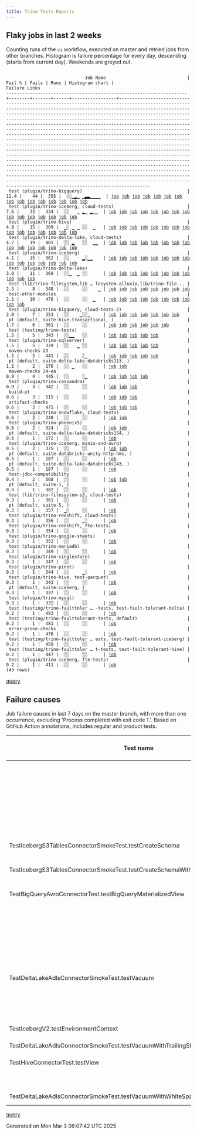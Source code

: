 ```yaml
---
title: Trino Tests Reports
---
```


## Flaky jobs in last 2 weeks

Counting runs of the `ci` workflow, executed on master and retried jobs from other branches.
Histogram is failure percentage for every day, descending (starts from current day).
Weekends are greyed out.
<pre><code>
                              Job Name                               | Fail % | Fails | Runs | Histogram chart |                                                                                                                                                                                                                                                                                                                                                                                                                                                                                                                                                                                                                  Failure Links                                                                                                                                                                                                                                                                                                                                                                                                                                                                                                                                                                                                                   
---------------------------------------------------------------------+--------+-------+------+-----------------+--------------------------------------------------------------------------------------------------------------------------------------------------------------------------------------------------------------------------------------------------------------------------------------------------------------------------------------------------------------------------------------------------------------------------------------------------------------------------------------------------------------------------------------------------------------------------------------------------------------------------------------------------------------------------------------------------------------------------------------------------------------------------------------------------------------------------------------------------------------------------------------------------------------------------------------------------------------------------------------------------------------------------------------------------------------------------------------------------------------------------------------------------------------------------------------------------------------------------------------------------
 test (plugin/trino-bigquery)                                        |   12.4 |    44 |  355 |  ░░▁▂▁ ▁▃▃▁▁▁▁  | <a href="https://github.com/trinodb/trino/actions/runs/13581267152/job/37967654448">job</a> <a href="https://github.com/trinodb/trino/actions/runs/13593854600/job/38006252860">job</a> <a href="https://github.com/trinodb/trino/actions/runs/13564593337/job/37914795586">job</a> <a href="https://github.com/trinodb/trino/actions/runs/13570231956/job/37933236544">job</a> <a href="https://github.com/trinodb/trino/actions/runs/13570231956/job/37933236544">job</a> <a href="https://github.com/trinodb/trino/actions/runs/13576076790/job/37952563664">job</a> <a href="https://github.com/trinodb/trino/actions/runs/13577774218/job/37957863427">job</a> <a href="https://github.com/trinodb/trino/actions/runs/13538671622/job/37834889185">job</a> <a href="https://github.com/trinodb/trino/actions/runs/13538671622/job/37834889185">job</a> <a href="https://github.com/trinodb/trino/actions/runs/13538671622/job/37838585620">job</a> <a href="https://github.com/trinodb/trino/actions/runs/13538671622/job/37838585620">job</a> <a href="https://github.com/trinodb/trino/actions/runs/13542055080/job/37845194144">job</a> <a href="https://github.com/trinodb/trino/actions/runs/13530186452/job/37810366627">job</a> <a href="https://github.com/trinodb/trino/actions/runs/13531837181/job/37815700006">job</a> <a href="https://github.com/trinodb/trino/actions/runs/13494103692/job/37697527589">job</a>  
 test (plugin/trino-iceberg, cloud-tests)                            |    7.6 |    33 |  434 |  ░░   ▁ ▂▁ ▂▁▁  | <a href="https://github.com/trinodb/trino/actions/runs/13583793269/job/37974426537">job</a> <a href="https://github.com/trinodb/trino/actions/runs/13558369100/job/37896981031">job</a> <a href="https://github.com/trinodb/trino/actions/runs/13519554902/job/37775642817">job</a> <a href="https://github.com/trinodb/trino/actions/runs/13524304049/job/37790946852">job</a> <a href="https://github.com/trinodb/trino/actions/runs/13524304049/job/37796013985">job</a> <a href="https://github.com/trinodb/trino/actions/runs/13529906694/job/37809454975">job</a> <a href="https://github.com/trinodb/trino/actions/runs/13530186452/job/37810376449">job</a> <a href="https://github.com/trinodb/trino/actions/runs/13491020912/job/37689192922">job</a> <a href="https://github.com/trinodb/trino/actions/runs/13486194431/job/37677646138">job</a> <a href="https://github.com/trinodb/trino/actions/runs/13488031960/job/37681766186">job</a> <a href="https://github.com/trinodb/trino/actions/runs/13488031960/job/37681766186">job</a> <a href="https://github.com/trinodb/trino/actions/runs/13473575638/job/37650032088">job</a> <a href="https://github.com/trinodb/trino/actions/runs/13426635864/job/37510739557">job</a> <a href="https://github.com/trinodb/trino/actions/runs/13427851522/job/37514081000">job</a> <a href="https://github.com/trinodb/trino/actions/runs/13431158517/job/37523247725">job</a>  
 test (plugin/trino-hive)                                            |    4.9 |    15 |  309 |  ▁░ ▁ ▁ ░░  ▁   | <a href="https://github.com/trinodb/trino/actions/runs/13612190011/job/38050802931">job</a> <a href="https://github.com/trinodb/trino/actions/runs/13565340449/job/37917124915">job</a> <a href="https://github.com/trinodb/trino/actions/runs/13565340449/job/37917124915">job</a> <a href="https://github.com/trinodb/trino/actions/runs/13572109227/job/37939598843">job</a> <a href="https://github.com/trinodb/trino/actions/runs/13543380494/job/37849384026">job</a> <a href="https://github.com/trinodb/trino/actions/runs/13546263314/job/37858617724">job</a> <a href="https://github.com/trinodb/trino/actions/runs/13519905598/job/37776734922">job</a> <a href="https://github.com/trinodb/trino/actions/runs/13519905598/job/37776734922">job</a> <a href="https://github.com/trinodb/trino/actions/runs/13524304049/job/37790943823">job</a> <a href="https://github.com/trinodb/trino/actions/runs/13440517407/job/37553610205">job</a> <a href="https://github.com/trinodb/trino/actions/runs/13411478353/job/37462544821">job</a> <a href="https://github.com/trinodb/trino/actions/runs/13413525979/job/37468932955">job</a> <a href="https://github.com/trinodb/trino/actions/runs/13419663401/job/37489088816">job</a> <a href="https://github.com/trinodb/trino/actions/runs/13362862750/job/37315441961">job</a> <a href="https://github.com/trinodb/trino/actions/runs/13362862750/job/37315441961">job</a>  
 test (plugin/trino-delta-lake, cloud-tests)                         |    4.7 |    19 |  401 |  ░░ ▂   ░░  ▁▁  | <a href="https://github.com/trinodb/trino/actions/runs/13558377120/job/37896997731">job</a> <a href="https://github.com/trinodb/trino/actions/runs/13564593337/job/37914801466">job</a> <a href="https://github.com/trinodb/trino/actions/runs/13565340449/job/37917122588">job</a> <a href="https://github.com/trinodb/trino/actions/runs/13565340449/job/37917122588">job</a> <a href="https://github.com/trinodb/trino/actions/runs/13569631502/job/37931133181">job</a> <a href="https://github.com/trinodb/trino/actions/runs/13535472637/job/37826278945">job</a> <a href="https://github.com/trinodb/trino/actions/runs/13549751375/job/37870295972">job</a> <a href="https://github.com/trinodb/trino/actions/runs/13413065848/job/37467430134">job</a> <a href="https://github.com/trinodb/trino/actions/runs/13417030433/job/37480398855">job</a> <a href="https://github.com/trinodb/trino/actions/runs/13380967817/job/37369402145">job</a> <a href="https://github.com/trinodb/trino/actions/runs/13381035488/job/37369564099">job</a> <a href="https://github.com/trinodb/trino/actions/runs/13381852965/job/37371678427">job</a> <a href="https://github.com/trinodb/trino/actions/runs/13399787262/job/37427672501">job</a> <a href="https://github.com/trinodb/trino/actions/runs/13376131531/job/37355768412">job</a> <a href="https://github.com/trinodb/trino/actions/runs/13376131531/job/37355768412">job</a>  
 test (plugin/trino-iceberg)                                         |    4.1 |    15 |  362 |  ░░     ▂░▁▁    | <a href="https://github.com/trinodb/trino/actions/runs/13583793269/job/37974426212">job</a> <a href="https://github.com/trinodb/trino/actions/runs/13577774218/job/37957872288">job</a> <a href="https://github.com/trinodb/trino/actions/runs/13524304049/job/37790946214">job</a> <a href="https://github.com/trinodb/trino/actions/runs/13529906694/job/37809454582">job</a> <a href="https://github.com/trinodb/trino/actions/runs/13481800339/job/37667945356">job</a> <a href="https://github.com/trinodb/trino/actions/runs/13488031960/job/37681766133">job</a> <a href="https://github.com/trinodb/trino/actions/runs/13488031960/job/37681766133">job</a> <a href="https://github.com/trinodb/trino/actions/runs/13455385381/job/37598521191">job</a> <a href="https://github.com/trinodb/trino/actions/runs/13455385381/job/37598521191">job</a> <a href="https://github.com/trinodb/trino/actions/runs/13426427725/job/37510177428">job</a> <a href="https://github.com/trinodb/trino/actions/runs/13431529794/job/37524400342">job</a> <a href="https://github.com/trinodb/trino/actions/runs/13383996388/job/37377381267">job</a> <a href="https://github.com/trinodb/trino/actions/runs/13383996388/job/37377381267">job</a> <a href="https://github.com/trinodb/trino/actions/runs/13376131531/job/37355773787">job</a> <a href="https://github.com/trinodb/trino/actions/runs/13376131531/job/37355773787">job</a>  
 test (plugin/trino-delta-lake)                                      |    3.0 |    11 |  369 |  ░░▁  ▁ ░░      | <a href="https://github.com/trinodb/trino/actions/runs/13593458360/job/38004946843">job</a> <a href="https://github.com/trinodb/trino/actions/runs/13593458360/job/38004946843">job</a> <a href="https://github.com/trinodb/trino/actions/runs/13564593337/job/37914800991">job</a> <a href="https://github.com/trinodb/trino/actions/runs/13524167209/job/37790664713">job</a> <a href="https://github.com/trinodb/trino/actions/runs/13524167209/job/37790664713">job</a> <a href="https://github.com/trinodb/trino/actions/runs/13524167209/job/37796896946">job</a> <a href="https://github.com/trinodb/trino/actions/runs/13524167209/job/37796896946">job</a> <a href="https://github.com/trinodb/trino/actions/runs/13530186452/job/37810371039">job</a> <a href="https://github.com/trinodb/trino/actions/runs/13419663401/job/37489085220">job</a> <a href="https://github.com/trinodb/trino/actions/runs/13371803014/job/37341854603">job</a> <a href="https://github.com/trinodb/trino/actions/runs/13371803014/job/37341854603">job</a>                                                                                                                                                                                                                                                                                                                                  
 test (lib/trino-filesystem,lib … lesystem-alluxio,lib/trino-file... |    2.3 |     8 |  348 |  ░░     ░░    ▁ | <a href="https://github.com/trinodb/trino/actions/runs/13583793269/job/37974415815">job</a> <a href="https://github.com/trinodb/trino/actions/runs/13569631502/job/37931120862">job</a> <a href="https://github.com/trinodb/trino/actions/runs/13528039187/job/37803484093">job</a> <a href="https://github.com/trinodb/trino/actions/runs/13399037319/job/37425192498">job</a> <a href="https://github.com/trinodb/trino/actions/runs/13366421185/job/37325154550">job</a> <a href="https://github.com/trinodb/trino/actions/runs/13366421185/job/37325154550">job</a> <a href="https://github.com/trinodb/trino/actions/runs/13377791036/job/37360644834">job</a> <a href="https://github.com/trinodb/trino/actions/runs/13378289936/job/37362049497">job</a>                                                                                                                                                                                                                                                                                                                                                                                                                                                                                                                                                                                  
 test-other-modules                                                  |    2.1 |    10 |  476 |  ░░     ░░  ▁   | <a href="https://github.com/trinodb/trino/actions/runs/13583793269/job/37974378906">job</a> <a href="https://github.com/trinodb/trino/actions/runs/13411509290/job/37462655858">job</a> <a href="https://github.com/trinodb/trino/actions/runs/13413525979/job/37468854608">job</a> <a href="https://github.com/trinodb/trino/actions/runs/13414746711/job/37472752077">job</a> <a href="https://github.com/trinodb/trino/actions/runs/13416608007/job/37478856980">job</a> <a href="https://github.com/trinodb/trino/actions/runs/13398902213/job/37424650573">job</a> <a href="https://github.com/trinodb/trino/actions/runs/13370453614/job/37337847443">job</a> <a href="https://github.com/trinodb/trino/actions/runs/13376693418/job/37357416742">job</a> <a href="https://github.com/trinodb/trino/actions/runs/13376729394/job/37357444668">job</a> <a href="https://github.com/trinodb/trino/actions/runs/13378289936/job/37362020885">job</a>                                                                                                                                                                                                                                                                                                                                                                                                                  
 test (plugin/trino-bigquery, cloud-tests-2)                         |    2.0 |     7 |  353 |  ░░    ▁░░▁     | <a href="https://github.com/trinodb/trino/actions/runs/13551667870/job/37876575427">job</a> <a href="https://github.com/trinodb/trino/actions/runs/13524304049/job/37790933604">job</a> <a href="https://github.com/trinodb/trino/actions/runs/13494103692/job/37697528322">job</a> <a href="https://github.com/trinodb/trino/actions/runs/13494103692/job/37697528322">job</a> <a href="https://github.com/trinodb/trino/actions/runs/13465657373/job/37630831436">job</a> <a href="https://github.com/trinodb/trino/actions/runs/13367104989/job/37327258524">job</a> <a href="https://github.com/trinodb/trino/actions/runs/13375863979/job/37354925638">job</a>                                                                                                                                                                                                                                                                                                                                                                                                                                                                                                                                                                                                                                                                  
 pt (default, suite-hive-transactional, )                            |    1.7 |     6 |  361 |  ░░     ░░      | <a href="https://github.com/trinodb/trino/actions/runs/13593854600/job/38006693652">job</a> <a href="https://github.com/trinodb/trino/actions/runs/13545236670/job/37855794108">job</a> <a href="https://github.com/trinodb/trino/actions/runs/13545236670/job/37855794108">job</a> <a href="https://github.com/trinodb/trino/actions/runs/13410984174/job/37461503841">job</a> <a href="https://github.com/trinodb/trino/actions/runs/13401341369/job/37433104222">job</a> <a href="https://github.com/trinodb/trino/actions/runs/13401341369/job/37433104222">job</a>                                                                                                                                                                                                                                                                                                                                                                                                                                                                                                                                                                                                                                                                                                                                                  
 test (testing/trino-tests)                                          |    1.5 |     5 |  343 |  ░░▁▁   ░░      | <a href="https://github.com/trinodb/trino/actions/runs/13583793269/job/37974436038">job</a> <a href="https://github.com/trinodb/trino/actions/runs/13585275681/job/37978851956">job</a> <a href="https://github.com/trinodb/trino/actions/runs/13561628870/job/37905801885">job</a> <a href="https://github.com/trinodb/trino/actions/runs/13574423167/job/37947149915">job</a> <a href="https://github.com/trinodb/trino/actions/runs/13574423167/job/37947149915">job</a>                                                                                                                                                                                                                                                                                                                                                                                                                                                                                                                                                                                                                                                                                                                                                                                                                                  
 test (plugin/trino-sqlserver)                                       |    1.5 |     5 |  339 |  ░░   ▁ ░░      | <a href="https://github.com/trinodb/trino/actions/runs/13572109227/job/37939610483">job</a> <a href="https://github.com/trinodb/trino/actions/runs/13516943162/job/37767513331">job</a> <a href="https://github.com/trinodb/trino/actions/runs/13519905598/job/37776744993">job</a> <a href="https://github.com/trinodb/trino/actions/runs/13519905598/job/37776744993">job</a> <a href="https://github.com/trinodb/trino/actions/runs/13431158517/job/37523256701">job</a>                                                                                                                                                                                                                                                                                                                                                                                                                                                                                                                                                                                                                                                                                                                                                                                                                                  
 maven-checks 23                                                     |    1.1 |     5 |  441 |  ░░     ░▁      | <a href="https://github.com/trinodb/trino/actions/runs/13543666106/job/37850211524">job</a> <a href="https://github.com/trinodb/trino/actions/runs/13544266876/job/37852086689">job</a> <a href="https://github.com/trinodb/trino/actions/runs/13476065925/job/37655401381">job</a> <a href="https://github.com/trinodb/trino/actions/runs/13426581530/job/37510542631">job</a> <a href="https://github.com/trinodb/trino/actions/runs/13399787262/job/37427614172">job</a>                                                                                                                                                                                                                                                                                                                                                                                                                                                                                                                                                                                                                                                                                                                                                                                                                                  
 pt (default, suite-delta-lake-databricks113, )                      |    1.1 |     2 |  176 |  ░░ ▁   ░░      | <a href="https://github.com/trinodb/trino/actions/runs/13574423167/job/37947684912">job</a> <a href="https://github.com/trinodb/trino/actions/runs/13574423167/job/37947684912">job</a>                                                                                                                                                                                                                                                                                                                                                                                                                                                                                                                                                                                                                                                                                                                                                                                                                                                                                                                                                                                                                                                                                  
 maven-checks 24-ea                                                  |    0.9 |     4 |  445 |  ░░     ░▁      | <a href="https://github.com/trinodb/trino/actions/runs/13543666106/job/37850211910">job</a> <a href="https://github.com/trinodb/trino/actions/runs/13544266876/job/37852087679">job</a> <a href="https://github.com/trinodb/trino/actions/runs/13476065925/job/37655401464">job</a> <a href="https://github.com/trinodb/trino/actions/runs/13426581530/job/37510542950">job</a>                                                                                                                                                                                                                                                                                                                                                                                                                                                                                                                                                                                                                                                                                                                                                                                                                                                                                                                  
 test (plugin/trino-cassandra)                                       |    0.9 |     3 |  342 |  ░░     ░░      | <a href="https://github.com/trinodb/trino/actions/runs/13539423229/job/37837124571">job</a> <a href="https://github.com/trinodb/trino/actions/runs/13539423229/job/37837124571">job</a> <a href="https://github.com/trinodb/trino/actions/runs/13413065848/job/37467428796">job</a>                                                                                                                                                                                                                                                                                                                                                                                                                                                                                                                                                                                                                                                                                                                                                                                                                                                                                                                                                                                                  
 build-pt                                                            |    0.6 |     3 |  515 |  ░░     ░░      | <a href="https://github.com/trinodb/trino/actions/runs/13583793269/job/37974378089">job</a> <a href="https://github.com/trinodb/trino/actions/runs/13436257631/job/37539132541">job</a> <a href="https://github.com/trinodb/trino/actions/runs/13436257631/job/37539132541">job</a>                                                                                                                                                                                                                                                                                                                                                                                                                                                                                                                                                                                                                                                                                                                                                                                                                                                                                                                                                                                                  
 artifact-checks                                                     |    0.6 |     3 |  475 |  ░░     ░░      | <a href="https://github.com/trinodb/trino/actions/runs/13583793269/job/37974377357">job</a> <a href="https://github.com/trinodb/trino/actions/runs/13540098834/job/37839089310">job</a> <a href="https://github.com/trinodb/trino/actions/runs/13540098834/job/37839089310">job</a>                                                                                                                                                                                                                                                                                                                                                                                                                                                                                                                                                                                                                                                                                                                                                                                                                                                                                                                                                                                                  
 test (plugin/trino-snowflake, cloud-tests)                          |    0.6 |     2 |  348 |  ░░     ░░      | <a href="https://github.com/trinodb/trino/actions/runs/13545168821/job/37854987149">job</a> <a href="https://github.com/trinodb/trino/actions/runs/13545168821/job/37854987149">job</a>                                                                                                                                                                                                                                                                                                                                                                                                                                                                                                                                                                                                                                                                                                                                                                                                                                                                                                                                                                                                                                                                                  
 test (plugin/trino-phoenix5)                                        |    0.6 |     2 |  324 |  ░░     ░░      | <a href="https://github.com/trinodb/trino/actions/runs/13593854600/job/38006267374">job</a> <a href="https://github.com/trinodb/trino/actions/runs/13378289936/job/37362062949">job</a>                                                                                                                                                                                                                                                                                                                                                                                                                                                                                                                                                                                                                                                                                                                                                                                                                                                                                                                                                                                                                                                                                  
 pt (default, suite-delta-lake-databricks154, )                      |    0.6 |     1 |  172 |  ░░     ░░      | <a href="https://github.com/trinodb/trino/actions/runs/13427851522/job/37514337287">job</a>                                                                                                                                                                                                                                                                                                                                                                                                                                                                                                                                                                                                                                                                                                                                                                                                                                                                                                                                                                                                                                                                                                                                                                  
 test (plugin/trino-iceberg, minio-and-avro)                         |    0.5 |     2 |  375 |  ░░     ░░      | <a href="https://github.com/trinodb/trino/actions/runs/13583793269/job/37974427133">job</a> <a href="https://github.com/trinodb/trino/actions/runs/13405837737/job/37445546968">job</a>                                                                                                                                                                                                                                                                                                                                                                                                                                                                                                                                                                                                                                                                                                                                                                                                                                                                                                                                                                                                                                                                                  
 pt (default, suite-databricks-unity-http-hms, )                     |    0.5 |     1 |  187 |  ░░     ░░      | <a href="https://github.com/trinodb/trino/actions/runs/13443269645/job/37563076691">job</a>                                                                                                                                                                                                                                                                                                                                                                                                                                                                                                                                                                                                                                                                                                                                                                                                                                                                                                                                                                                                                                                                                                                                                                  
 pt (default, suite-delta-lake-databricks143, )                      |    0.5 |     1 |  187 |  ░░     ░░      | <a href="https://github.com/trinodb/trino/actions/runs/13381035488/job/37369802424">job</a>                                                                                                                                                                                                                                                                                                                                                                                                                                                                                                                                                                                                                                                                                                                                                                                                                                                                                                                                                                                                                                                                                                                                                                  
 test-jdbc-compatibility                                             |    0.4 |     2 |  508 |  ░░     ░░      | <a href="https://github.com/trinodb/trino/actions/runs/13583793269/job/37974378506">job</a> <a href="https://github.com/trinodb/trino/actions/runs/13426427725/job/37510129698">job</a>                                                                                                                                                                                                                                                                                                                                                                                                                                                                                                                                                                                                                                                                                                                                                                                                                                                                                                                                                                                                                                                                                  
 pt (default, suite-1, )                                             |    0.3 |     1 |  382 |  ░░     ░░      | <a href="https://github.com/trinodb/trino/actions/runs/13431158517/job/37523674144">job</a>                                                                                                                                                                                                                                                                                                                                                                                                                                                                                                                                                                                                                                                                                                                                                                                                                                                                                                                                                                                                                                                                                                                                                                  
 test (lib/trino-filesystem-s3, cloud-tests)                         |    0.3 |     1 |  361 |  ░░     ░░      | <a href="https://github.com/trinodb/trino/actions/runs/13417030433/job/37480388589">job</a>                                                                                                                                                                                                                                                                                                                                                                                                                                                                                                                                                                                                                                                                                                                                                                                                                                                                                                                                                                                                                                                                                                                                                                  
 pt (default, suite-5, )                                             |    0.3 |     1 |  357 |  ▁░     ░░      | <a href="https://github.com/trinodb/trino/actions/runs/13618910110/job/38065769914">job</a>                                                                                                                                                                                                                                                                                                                                                                                                                                                                                                                                                                                                                                                                                                                                                                                                                                                                                                                                                                                                                                                                                                                                                                  
 test (plugin/trino-redshift, cloud-tests)                           |    0.3 |     1 |  356 |  ░░     ▁░      | <a href="https://github.com/trinodb/trino/actions/runs/13486194431/job/37677647791">job</a>                                                                                                                                                                                                                                                                                                                                                                                                                                                                                                                                                                                                                                                                                                                                                                                                                                                                                                                                                                                                                                                                                                                                                                  
 test (plugin/trino-redshift, fte-tests)                             |    0.3 |     1 |  354 |  ░░     ░░      | <a href="https://github.com/trinodb/trino/actions/runs/13589176328/job/37990915910">job</a>                                                                                                                                                                                                                                                                                                                                                                                                                                                                                                                                                                                                                                                                                                                                                                                                                                                                                                                                                                                                                                                                                                                                                                  
 test (plugin/trino-google-sheets)                                   |    0.3 |     1 |  352 |  ░░     ░░      | <a href="https://github.com/trinodb/trino/actions/runs/13551667870/job/37876580252">job</a>                                                                                                                                                                                                                                                                                                                                                                                                                                                                                                                                                                                                                                                                                                                                                                                                                                                                                                                                                                                                                                                                                                                                                                  
 test (plugin/trino-mariadb)                                         |    0.3 |     1 |  349 |  ░░     ░░      | <a href="https://github.com/trinodb/trino/actions/runs/13576076790/job/37952574781">job</a>                                                                                                                                                                                                                                                                                                                                                                                                                                                                                                                                                                                                                                                                                                                                                                                                                                                                                                                                                                                                                                                                                                                                                                  
 test (plugin/trino-singlestore)                                     |    0.3 |     1 |  347 |  ░░     ░░      | <a href="https://github.com/trinodb/trino/actions/runs/13379744880/job/37366135731">job</a>                                                                                                                                                                                                                                                                                                                                                                                                                                                                                                                                                                                                                                                                                                                                                                                                                                                                                                                                                                                                                                                                                                                                                                  
 test (plugin/trino-pinot)                                           |    0.3 |     1 |  344 |  ░░     ▁░      | <a href="https://github.com/trinodb/trino/actions/runs/13486635999/job/37678662975">job</a>                                                                                                                                                                                                                                                                                                                                                                                                                                                                                                                                                                                                                                                                                                                                                                                                                                                                                                                                                                                                                                                                                                                                                                  
 test (plugin/trino-hive, test-parquet)                              |    0.3 |     1 |  343 |  ░░     ░░      | <a href="https://github.com/trinodb/trino/actions/runs/13547556490/job/37862942205">job</a>                                                                                                                                                                                                                                                                                                                                                                                                                                                                                                                                                                                                                                                                                                                                                                                                                                                                                                                                                                                                                                                                                                                                                                  
 pt (default, suite-iceberg, )                                       |    0.3 |     1 |  337 |  ░░     ░░      | <a href="https://github.com/trinodb/trino/actions/runs/13406953208/job/37448823705">job</a>                                                                                                                                                                                                                                                                                                                                                                                                                                                                                                                                                                                                                                                                                                                                                                                                                                                                                                                                                                                                                                                                                                                                                                  
 test (plugin/trino-mysql)                                           |    0.3 |     1 |  332 |  ░░     ░░      | <a href="https://github.com/trinodb/trino/actions/runs/13377791036/job/37360661319">job</a>                                                                                                                                                                                                                                                                                                                                                                                                                                                                                                                                                                                                                                                                                                                                                                                                                                                                                                                                                                                                                                                                                                                                                                  
 test (testing/trino-faulttoler … -tests, test-fault-tolerant-delta) |    0.2 |     1 |  493 |  ░░     ░░      | <a href="https://github.com/trinodb/trino/actions/runs/13583793269/job/37974435031">job</a>                                                                                                                                                                                                                                                                                                                                                                                                                                                                                                                                                                                                                                                                                                                                                                                                                                                                                                                                                                                                                                                                                                                                                                  
 test (testing/trino-faulttolerant-tests, default)                   |    0.2 |     1 |  481 |  ░░     ░░      | <a href="https://github.com/trinodb/trino/actions/runs/13583793269/job/37974434653">job</a>                                                                                                                                                                                                                                                                                                                                                                                                                                                                                                                                                                                                                                                                                                                                                                                                                                                                                                                                                                                                                                                                                                                                                                  
 error-prone-checks                                                  |    0.2 |     1 |  476 |  ░░     ░░      | <a href="https://github.com/trinodb/trino/actions/runs/13583793269/job/37974377096">job</a>                                                                                                                                                                                                                                                                                                                                                                                                                                                                                                                                                                                                                                                                                                                                                                                                                                                                                                                                                                                                                                                                                                                                                                  
 test (testing/trino-faulttoler … ests, test-fault-tolerant-iceberg) |    0.2 |     1 |  458 |  ░░     ░░      | <a href="https://github.com/trinodb/trino/actions/runs/13583793269/job/37974435683">job</a>                                                                                                                                                                                                                                                                                                                                                                                                                                                                                                                                                                                                                                                                                                                                                                                                                                                                                                                                                                                                                                                                                                                                                                  
 test (testing/trino-faulttoler … t-tests, test-fault-tolerant-hive) |    0.2 |     1 |  447 |  ░░     ░░      | <a href="https://github.com/trinodb/trino/actions/runs/13583793269/job/37974435373">job</a>                                                                                                                                                                                                                                                                                                                                                                                                                                                                                                                                                                                                                                                                                                                                                                                                                                                                                                                                                                                                                                                                                                                                                                  
 test (plugin/trino-iceberg, fte-tests)                              |    0.2 |     1 |  411 |  ░░     ░░      | <a href="https://github.com/trinodb/trino/actions/runs/13583793269/job/37974426826">job</a>                                                                                                                                                                                                                                                                                                                                                                                                                                                                                                                                                                                                                                                                                                                                                                                                                                                                                                                                                                                                                                                                                                                                                                  
(43 rows)
</code></pre>
[query](https://github.com/trinodb/reports/blob/019dc0c17d4f2ecef995d954a043bc63796c8895/sql/tests/jobs.sql)

## Failure causes

Job failure causes in last 7 days on the master branch, with more than one occurrence,
excluding 'Process completed with exit code 1.'.
Based on GitHub Action annotations, includes regular and product tests.

| Test name                                                                       | Message                                                                                                                                                                                                     | Test failures | Run failures | % of runs | First seen at           | Last seen at            | Failure Links                                                                                                                                                                                                                                                                                                                                                                                                    |
| ------------------------------------------------------------------------------- | ----------------------------------------------------------------------------------------------------------------------------------------------------------------------------------------------------------- | -------------:| ------------:| ---------:| ----------------------- | ----------------------- | ---------------------------------------------------------------------------------------------------------------------------------------------------------------------------------------------------------------------------------------------------------------------------------------------------------------------------------------------------------------------------------------------------------------- |
|                                                                                 | The operation was canceled.                                                                                                                                                                                 |            30 |            5 |       0.7 | 2025-02-26 08:58:33.000 | 2025-02-28 10:33:12.000 | <a href="https://github.com/trinodb/trino/actions/runs/13539538445/job/37837991795">job</a> <a href="https://github.com/trinodb/trino/actions/runs/13543666106/job/37850777437">job</a> <a href="https://github.com/trinodb/trino/actions/runs/13543666106/job/37850778491">job</a> <a href="https://github.com/trinodb/trino/actions/runs/13543666106/job/37850778981">job</a> <a href="https://github.com/trinodb/trino/actions/runs/13543666106/job/37850779427">job</a>  |
|                                                                                 | Canceling since a higher priority waiting request for 'workflow=ci,\&lt;br/\&gt;                                                                                                                                  |            21 |            3 |       0.4 | 2025-02-26 08:58:33.000 | 2025-02-26 13:15:26.000 | <a href="https://github.com/trinodb/trino/actions/runs/13539538445/job/37837991795">job</a> <a href="https://github.com/trinodb/trino/actions/runs/13543666106/job/37850777437">job</a> <a href="https://github.com/trinodb/trino/actions/runs/13543666106/job/37850778491">job</a> <a href="https://github.com/trinodb/trino/actions/runs/13543666106/job/37850778981">job</a> <a href="https://github.com/trinodb/trino/actions/runs/13543666106/job/37850779427">job</a>  |
|                                                                                 | The run was canceled by @github-actions\[bot\].                                                                                                                                                             |            14 |            1 |       0.1 | 2025-02-26 17:25:45.000 | 2025-02-26 17:26:20.000 | <a href="https://github.com/trinodb/trino/actions/runs/13549723577/job/37870142940">job</a> <a href="https://github.com/trinodb/trino/actions/runs/13549723577/job/37870143304">job</a> <a href="https://github.com/trinodb/trino/actions/runs/13549723577/job/37870143665">job</a> <a href="https://github.com/trinodb/trino/actions/runs/13549723577/job/37870144374">job</a> <a href="https://github.com/trinodb/trino/actions/runs/13549723577/job/37870144727">job</a>  |
| TestIcebergS3TablesConnectorSmokeTest.testCreateSchema                          | Error listing schemas for catalog iceberg: Failed to list namespaces                                                                                                                                        |             8 |            7 |       1.0 | 2025-02-25 11:10:16.000 | 2025-02-27 03:57:45.000 | <a href="https://github.com/trinodb/trino/actions/runs/13519554902/job/37775642817">job</a> <a href="https://github.com/trinodb/trino/actions/runs/13524304049/job/37790946852">job</a> <a href="https://github.com/trinodb/trino/actions/runs/13524304049/job/37796013985">job</a> <a href="https://github.com/trinodb/trino/actions/runs/13529906694/job/37809454975">job</a> <a href="https://github.com/trinodb/trino/actions/runs/13530186452/job/37810376449">job</a>  |
| TestIcebergS3TablesConnectorSmokeTest.testCreateSchemaWithNonLowercaseOwnerName | Error listing schemas for catalog iceberg: Failed to list namespaces                                                                                                                                        |             8 |            7 |       1.0 | 2025-02-25 11:10:16.000 | 2025-02-27 03:57:45.000 | <a href="https://github.com/trinodb/trino/actions/runs/13519554902/job/37775642817">job</a> <a href="https://github.com/trinodb/trino/actions/runs/13524304049/job/37790946852">job</a> <a href="https://github.com/trinodb/trino/actions/runs/13524304049/job/37796013985">job</a> <a href="https://github.com/trinodb/trino/actions/runs/13529906694/job/37809454975">job</a> <a href="https://github.com/trinodb/trino/actions/runs/13530186452/job/37810376449">job</a>  |
| TestBigQueryAvroConnectorTest.testBigQueryMaterializedView                      | No valid spans, queries were executing concurrently                                                                                                                                                         |             6 |            5 |       0.7 | 2025-02-25 20:38:46.000 | 2025-02-27 23:39:26.000 | <a href="https://github.com/trinodb/trino/actions/runs/13530186452/job/37810366627">job</a> <a href="https://github.com/trinodb/trino/actions/runs/13538671622/job/37834889185">job</a> <a href="https://github.com/trinodb/trino/actions/runs/13538671622/job/37838585620">job</a> <a href="https://github.com/trinodb/trino/actions/runs/13564593337/job/37914795586">job</a> <a href="https://github.com/trinodb/trino/actions/runs/13576076790/job/37952563664">job</a>  |
|                                                                                 | Process completed with exit code 127.                                                                                                                                                                       |             5 |            1 |       0.1 | 2025-02-26 17:25:45.000 | 2025-02-26 17:25:49.000 | <a href="https://github.com/trinodb/trino/actions/runs/13549723577/job/37870212460">job</a> <a href="https://github.com/trinodb/trino/actions/runs/13549723577/job/37870213230">job</a> <a href="https://github.com/trinodb/trino/actions/runs/13549723577/job/37870213523">job</a> <a href="https://github.com/trinodb/trino/actions/runs/13549723577/job/37870213951">job</a> <a href="https://github.com/trinodb/trino/actions/runs/13549723577/job/37870214311">job</a>  |
|                                                                                 | Can't find 'action.yml', 'action.yaml' or 'Dockerfile' under '/home/runner/work/trino/trino/.github/actions/process-test-results'. Did you forget to run actions/checkout before running your local action? |             5 |            1 |       0.1 | 2025-02-26 17:25:45.000 | 2025-02-26 17:25:49.000 | <a href="https://github.com/trinodb/trino/actions/runs/13549723577/job/37870212460">job</a> <a href="https://github.com/trinodb/trino/actions/runs/13549723577/job/37870213230">job</a> <a href="https://github.com/trinodb/trino/actions/runs/13549723577/job/37870213523">job</a> <a href="https://github.com/trinodb/trino/actions/runs/13549723577/job/37870213951">job</a> <a href="https://github.com/trinodb/trino/actions/runs/13549723577/job/37870214311">job</a>  |
| TestDeltaLakeAdlsConnectorSmokeTest.testVacuum                                  | expected: \&lt;br/\&gt;                                                                                                                                                                                           |             4 |            4 |       0.6 | 2025-02-26 17:44:05.000 | 2025-02-27 23:39:29.000 | <a href="https://github.com/trinodb/trino/actions/runs/13549751375/job/37870295972">job</a> <a href="https://github.com/trinodb/trino/actions/runs/13569631502/job/37931133181">job</a> <a href="https://github.com/trinodb/trino/actions/runs/13577774218/job/37957869119">job</a> <a href="https://github.com/trinodb/trino/actions/runs/13577779742/job/37957869282">job</a>                                                                                  |
|                                                                                 | LeftCurly: '\{' at column 84 should be on a new line.                                                                                                                                                       |             4 |            2 |       0.3 | 2025-02-26 12:33:18.000 | 2025-02-26 13:07:36.000 | <a href="https://github.com/trinodb/trino/actions/runs/13543666106/job/37850211524">job</a> <a href="https://github.com/trinodb/trino/actions/runs/13543666106/job/37850211910">job</a> <a href="https://github.com/trinodb/trino/actions/runs/13544266876/job/37852086689">job</a> <a href="https://github.com/trinodb/trino/actions/runs/13544266876/job/37852087679">job</a>                                                                                  |
|                                                                                 | WhitespaceAround: '\{' is not preceded with whitespace.                                                                                                                                                     |             4 |            2 |       0.3 | 2025-02-26 12:33:18.000 | 2025-02-26 13:07:36.000 | <a href="https://github.com/trinodb/trino/actions/runs/13543666106/job/37850211524">job</a> <a href="https://github.com/trinodb/trino/actions/runs/13543666106/job/37850211910">job</a> <a href="https://github.com/trinodb/trino/actions/runs/13544266876/job/37852086689">job</a> <a href="https://github.com/trinodb/trino/actions/runs/13544266876/job/37852087679">job</a>                                                                                  |
| TestIcebergV2.testEnvironmentContext                                            | Expecting map:\&lt;br/\&gt;                                                                                                                                                                                       |             3 |            3 |       0.4 | 2025-02-25 15:26:28.000 | 2025-02-27 23:41:52.000 | <a href="https://github.com/trinodb/trino/actions/runs/13524304049/job/37790946214">job</a> <a href="https://github.com/trinodb/trino/actions/runs/13529906694/job/37809454582">job</a> <a href="https://github.com/trinodb/trino/actions/runs/13577774218/job/37957872288">job</a>                                                                                                                                                                  |
| TestDeltaLakeAdlsConnectorSmokeTest.testVacuumWithTrailingSlash                 | expected: \&lt;br/\&gt;                                                                                                                                                                                           |             3 |            3 |       0.4 | 2025-02-26 03:08:44.000 | 2025-02-27 15:46:09.000 | <a href="https://github.com/trinodb/trino/actions/runs/13535472637/job/37826278945">job</a> <a href="https://github.com/trinodb/trino/actions/runs/13564593337/job/37914801466">job</a> <a href="https://github.com/trinodb/trino/actions/runs/13569915752/job/37932099206">job</a>                                                                                                                                                                  |
| TestHiveConnectorTest.testView                                                  | Error listing tables for catalog hive\_timestamp\_nanos: io.trino.spi.TrinoException: Could not read table schema                                                                                           |             2 |            2 |       0.3 | 2025-02-26 12:25:47.000 | 2025-02-26 14:55:19.000 | <a href="https://github.com/trinodb/trino/actions/runs/13543380494/job/37849384026">job</a> <a href="https://github.com/trinodb/trino/actions/runs/13546263314/job/37858617724">job</a>                                                                                                                                                                                                                                                  |
|                                                                                 | PR requires a rebase. Found: 1 merge commits.                                                                                                                                                               |             2 |            2 |       0.3 | 2025-02-25 03:26:35.000 | 2025-02-25 06:51:40.000 | <a href="https://github.com/trinodb/trino/actions/runs/13512970908/job/37756567975">job</a> <a href="https://github.com/trinodb/trino/actions/runs/13515361639/job/37762945541">job</a>                                                                                                                                                                                                                                                  |
| TestDeltaLakeAdlsConnectorSmokeTest.testVacuumWithWhiteSpace                    | expected: \&lt;br/\&gt;                                                                                                                                                                                           |             2 |            2 |       0.3 | 2025-02-26 17:44:05.000 | 2025-02-27 11:06:56.000 | <a href="https://github.com/trinodb/trino/actions/runs/13549751375/job/37870295972">job</a> <a href="https://github.com/trinodb/trino/actions/runs/13564593337/job/37914801466">job</a>                                                                                                                                                                                                                                                  |

[query](https://github.com/trinodb/reports/blob/019dc0c17d4f2ecef995d954a043bc63796c8895/sql/tests/annotations.sql)

Generated on Mon Mar  3 06:07:42 UTC 2025
